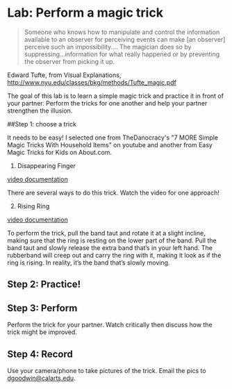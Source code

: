 # Lab: Perform a magic trick

>Someone who knows how to manipulate and control the information available to an observer for perceiving events can make [an observer] perceive such an impossibility.... The magician does so by suppressing...information for what really happened or by preventing the observer from picking it up.

Edward Tufte, from Visual Explanations, http://www.nyu.edu/classes/bkg/methods/Tufte_magic.pdf

The goal of this lab is to learn a simple magic trick and practice it in front of your partner. Perform the tricks for one another and help your partner strengthen the illusion. 

##Step 1: choose a trick

It needs to be easy! I selected one from TheDanocracy's "7 MORE Simple Magic Tricks With Household Items" on youtube and another from Easy Magic Tricks for Kids on About.com. 

1. Disappearing Finger

[video documentation](https://youtu.be/esVZxjLrwH0?t=41s)

There are several ways to do this trick. Watch the video for one approach!

2. Rising Ring

[video documentation](https://youtu.be/V3NljG-mpBg?t=49s)

To perform the trick, pull the band taut and rotate it at a slight incline, making sure that the ring is resting on the lower part of the band. Pull the band taut and slowly release the extra band that’s in your left hand. The rubberband will creep out and carry the ring with it, making it look as if the ring is rising. In reality, it’s the band that’s slowly moving.

## Step 2: Practice!

## Step 3: Perform

Perform the trick for your partner. Watch critically then discuss how the trick might be improved. 

## Step 4: Record

Use your camera/phone to take pictures of the trick. Email the pics to dgoodwin@calarts.edu.